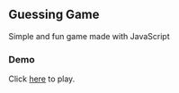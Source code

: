 ## Guessing Game

Simple and fun game made with JavaScript

### Demo

Click [here](https://thelma-dev.github.io/guess-game/) to play.
